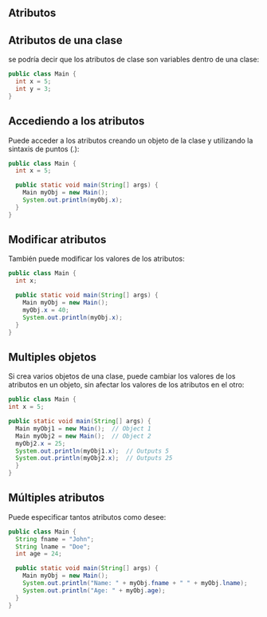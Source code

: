 ## Atributos

## Atributos de una clase
se podría decir que los atributos de clase son variables dentro de una clase:
```java
public class Main {
  int x = 5;
  int y = 3;
}
```

## Accediendo a los atributos
Puede acceder a los atributos creando un objeto de la clase y utilizando la sintaxis de puntos (.):
```java
public class Main {
  int x = 5;

  public static void main(String[] args) {
    Main myObj = new Main();
    System.out.println(myObj.x);
  }
}
```

## Modificar atributos
También puede modificar los valores de los atributos:
```java
public class Main {
  int x;

  public static void main(String[] args) {
    Main myObj = new Main();
    myObj.x = 40;
    System.out.println(myObj.x);
  }
}
```

## Multiples objetos
Si crea varios objetos de una clase, puede cambiar los valores de los atributos en un objeto, sin afectar los valores de los atributos en el otro:
```java
public class Main {
int x = 5;

public static void main(String[] args) {
  Main myObj1 = new Main();  // Object 1
  Main myObj2 = new Main();  // Object 2
  myObj2.x = 25;
  System.out.println(myObj1.x);  // Outputs 5
  System.out.println(myObj2.x);  // Outputs 25
  }
}
```

## Múltiples atributos
Puede especificar tantos atributos como desee:
```java
public class Main {
  String fname = "John";
  String lname = "Doe";
  int age = 24;

  public static void main(String[] args) {
    Main myObj = new Main();
    System.out.println("Name: " + myObj.fname + " " + myObj.lname);
    System.out.println("Age: " + myObj.age);
  }
}
```